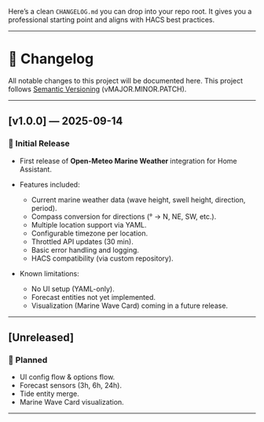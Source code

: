 Here’s a clean `CHANGELOG.md` you can drop into your repo root. It gives you a professional starting point and aligns with HACS best practices.

---

# 📑 Changelog

All notable changes to this project will be documented here.
This project follows [Semantic Versioning](https://semver.org/) (vMAJOR.MINOR.PATCH).

---

## \[v1.0.0] — 2025-09-14

### 🎉 Initial Release

* First release of **Open-Meteo Marine Weather** integration for Home Assistant.
* Features included:

  * Current marine weather data (wave height, swell height, direction, period).
  * Compass conversion for directions (° → N, NE, SW, etc.).
  * Multiple location support via YAML.
  * Configurable timezone per location.
  * Throttled API updates (30 min).
  * Basic error handling and logging.
  * HACS compatibility (via custom repository).
* Known limitations:

  * No UI setup (YAML-only).
  * Forecast entities not yet implemented.
  * Visualization (Marine Wave Card) coming in a future release.

---

## \[Unreleased]

### 🚧 Planned

* UI config flow & options flow.
* Forecast sensors (3h, 6h, 24h).
* Tide entity merge.
* Marine Wave Card visualization.

---